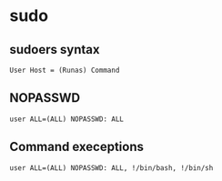 # sudo

## sudoers syntax

```
User Host = (Runas) Command
```

## NOPASSWD

```
user ALL=(ALL) NOPASSWD: ALL
````

## Command execeptions

```
user ALL=(ALL) NOPASSWD: ALL, !/bin/bash, !/bin/sh
````

